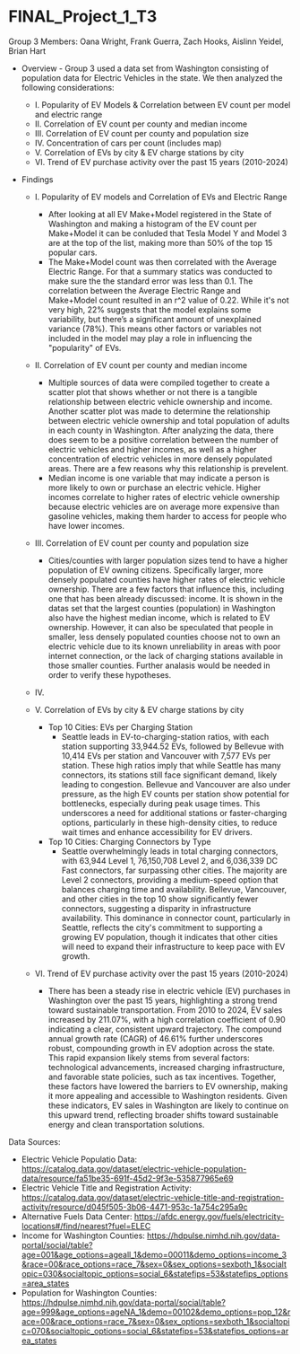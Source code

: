 # FINAL_Project_1_T3
Group 3 Members: Oana Wright, Frank Guerra, Zach Hooks, Aislinn Yeidel, Brian Hart

- Overview - Group 3 used a data set from Washington consisting of population data for Electric Vehicles in the state. We then analyzed the following considerations:
  - I. Popularity of EV Models & Correlation between EV count per model and electric range
  - II. Correlation of EV count per county and median income
  - III. Correlation of EV count per county and population size
  - IV. Concentration of cars per count (includes map)
  - V. Correlation of EVs by city & EV charge stations by city
  - VI. Trend of EV purchase activity over the past 15 years (2010-2024)

- Findings
  - I. Popularity of EV models and Correlation of EVs and Electric Range
    - After looking at all EV Make+Model registered in the State of Washington and making a histogram of the EV count per Make+Model it can be conluded that Tesla Model Y and Model 3 are at the top of the list, making more than 50% of the top 15 popular cars.
    - The Make+Model count was then correlated with the Average Electric Range. For that a summary statics was conducted to make sure the the standard error was less than 0.1. The correlation between the Average Electric Range and Make+Model count resulted in an r^2 value of 0.22. While it's not very high, 22% suggests that the model explains some variability, but there’s a significant amount of unexplained variance (78%). This means other factors or variables not included in the model may play a role in influencing the "popularity" of EVs.
  
  - II. Correlation of EV count per county and median income
      - Multiple sources of data were compiled together to create a scatter plot that shows whether or not there is a tangible relationship between electric vehicle ownership and income. Another scatter plot was made to determine the relationship between electric vehicle ownership and total population of adults in each county in Washington. After analyzing the data, there does seem to be a positive correlation between the number of electric vehicles and higher incomes, as well as a higher concentration of electric vehicles in more densely populated areas. There are a few reasons why this relationship is prevelent.
      - Median income is one variable that may indicate a person is more likely to own or purchase an electric vehicle. Higher incomes correlate to higher rates of electric vehicle ownership because electric vehicles are on average more expensive than gasoline vehicles, making them harder to access for people who have lower incomes.

  - III. Correlation of EV count per county and population size
    - Cities/counties with larger population sizes tend to have a higher population of EV owning citizens. Specifically larger, more densely populated counties have higher rates of electric vehicle ownership. There are a few factors that influence this, including one that has been already discussed: income. It is shown in the datas set that the largest counties (population) in Washington also have the highest median income, which is related to EV ownership. However, it can also be speculated that people in smaller, less densely populated counties choose not to own an electric vehicle due to its known unreliability in areas with poor internet connection, or the lack of charging stations available in those smaller counties. Further analasis would be needed in order to verify these hypotheses.
  
  - IV.
  
  - V. Correlation of EVs by city & EV charge stations by city
    - Top 10 Cities: EVs per Charging Station
      - Seattle leads in EV-to-charging-station ratios, with each station supporting 33,944.52 EVs, followed by Bellevue with 10,414 EVs per station and Vancouver with 7,577 EVs per station. These high ratios imply that while Seattle has many connectors, its stations still face significant demand, likely leading to congestion. Bellevue and Vancouver are also under pressure, as the high EV counts per station show potential for bottlenecks, especially during peak usage times. This underscores a need for additional stations or faster-charging options, particularly in these high-density cities, to reduce wait times and enhance accessibility for EV drivers.
    - Top 10 Cities: Charging Connectors by Type
      - Seattle overwhelmingly leads in total charging connectors, with 63,944 Level 1, 76,150,708 Level 2, and 6,036,339 DC Fast connectors, far surpassing other cities. The majority are Level 2 connectors, providing a medium-speed option that balances charging time and availability. Bellevue, Vancouver, and other cities in the top 10 show significantly fewer connectors, suggesting a disparity in infrastructure availability. This dominance in connector count, particularly in Seattle, reflects the city's commitment to supporting a growing EV population, though it indicates that other cities will need to expand their infrastructure to keep pace with EV growth.
  
  - VI. Trend of EV purchase activity over the past 15 years (2010-2024)
    - There has been a steady rise in electric vehicle (EV) purchases in Washington over the past 15 years, highlighting a strong trend toward sustainable transportation. From 2010 to 2024, EV sales increased by 211.07%, with a high correlation coefficient of 0.90 indicating a clear, consistent upward trajectory. The compound annual growth rate (CAGR) of 46.61% further underscores robust, compounding growth in EV adoption across the state.
This rapid expansion likely stems from several factors: technological advancements, increased charging infrastructure, and favorable state policies, such as tax incentives. Together, these factors have lowered the barriers to EV ownership, making it more appealing and accessible to Washington residents. Given these indicators, EV sales in Washington are likely to continue on this upward trend, reflecting broader shifts toward sustainable energy and clean transportation solutions.







Data Sources:
- Electric Vehicle Populatio Data: https://catalog.data.gov/dataset/electric-vehicle-population-data/resource/fa51be35-691f-45d2-9f3e-535877965e69
- Electric Vehicle Title and Registration Activity: https://catalog.data.gov/dataset/electric-vehicle-title-and-registration-activity/resource/d045f505-3b06-4471-953c-1a754c295a9c
- Alternative Fuels Data Center: https://afdc.energy.gov/fuels/electricity-locations#/find/nearest?fuel=ELEC
- Income for Washington Counties: https://hdpulse.nimhd.nih.gov/data-portal/social/table?age=001&age_options=ageall_1&demo=00011&demo_options=income_3&race=00&race_options=race_7&sex=0&sex_options=sexboth_1&socialtopic=030&socialtopic_options=social_6&statefips=53&statefips_options=area_states
- Population for Washington Counties: https://hdpulse.nimhd.nih.gov/data-portal/social/table?age=999&age_options=ageNA_1&demo=00102&demo_options=pop_12&race=00&race_options=race_7&sex=0&sex_options=sexboth_1&socialtopic=070&socialtopic_options=social_6&statefips=53&statefips_options=area_states
